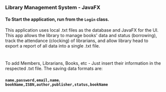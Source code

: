 ### Library Management System - JavaFX

#### To Start the application, run from the ```Login``` class.
This application uses local .txt files as the database and JavaFX for the UI.
This app allows the library to manage books' data and status (borrowing), track the attendance (clocking) of librarians, and allow library head to export a report of all data into a single .txt file.

# 
To add Members, Librarians, Books, etc - Just insert their information in the respected .txt file.
The saving data formats are:
#### ```name,password,email,name```. ```bookName,ISBN,author,publisher,status,bookName```